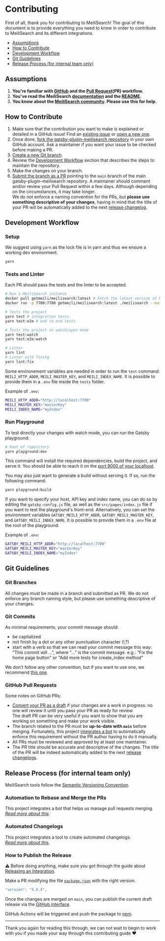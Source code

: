 # Contributing <!-- omit in toc -->

First of all, thank you for contributing to MeiliSearch! The goal of this document is to provide everything you need to know in order to contribute to MeiliSearch and its different integrations.

- [Assumptions](#assumptions)
- [How to Contribute](#how-to-contribute)
- [Development Workflow](#development-workflow)
- [Git Guidelines](#git-guidelines)
- [Release Process (for internal team only)](#release-process-for-internal-team-only)

## Assumptions

1. **You're familiar with [GitHub](https://github.com) and the [Pull Request](https://help.github.com/en/github/collaborating-with-issues-and-pull-requests/about-pull-requests)(PR) workflow.**
2. **You've read the MeiliSearch [documentation](https://docs.meilisearch.com) and the [README](/README.md).**
3. **You know about the [MeiliSearch community](https://docs.meilisearch.com/learn/what_is_meilisearch/contact.html). Please use this for help.**

## How to Contribute

1. Make sure that the contribution you want to make is explained or detailed in a GitHub issue! Find an [existing issue](https://github.com/meilisearch/gatsby-plugin-meilisearch/issues/) or [open a new one](https://github.com/meilisearch/gatsby-plugin-meilisearch/issues/new).
2. Once done, [fork the gatsby-plugin-meilisearch repository](https://help.github.com/en/github/getting-started-with-github/fork-a-repo) in your own GitHub account. Ask a maintainer if you want your issue to be checked before making a PR.
3. [Create a new Git branch](https://help.github.com/en/github/collaborating-with-issues-and-pull-requests/creating-and-deleting-branches-within-your-repository).
4. Review the [Development Workflow](#development-workflow) section that describes the steps to maintain the repository.
5. Make the changes on your branch.
6. [Submit the branch as a PR](https://help.github.com/en/github/collaborating-with-issues-and-pull-requests/creating-a-pull-request-from-a-fork) pointing to the `main` branch of the main gatsby-plugin-meilisearch repository. A maintainer should comment and/or review your Pull Request within a few days. Although depending on the circumstances, it may take longer.<br>
   We do not enforce a naming convention for the PRs, but **please use something descriptive of your changes**, having in mind that the title of your PR will be automatically added to the next [release changelog](https://github.com/meilisearch/gatsby-plugin-meilisearch/releases/).

## Development Workflow

### Setup <!-- omit in toc -->

We suggest using `yarn` as the lock file is in yarn and thus we ensure a working dev environment.

```bash
yarn
```

### Tests and Linter <!-- omit in toc -->

Each PR should pass the tests and the linter to be accepted.


```bash
# Run a MeiliSearch instance
docker pull getmeili/meilisearch:latest # Fetch the latest version of MeiliSearch image from Docker Hub
docker run -p 7700:7700 getmeili/meilisearch:latest ./meilisearch --master-key=masterKey --no-analytics=true

# Tests the project
yarn test # integration tests
yarn test:e2e # end to end tests

# Tests the project in watch/open mode
yarn test:watch
yarn test:e2e:watch

# Linter
yarn lint
# Linter with fixing
yarn lint:fix
```


Some environement variables are needed in order to run the `test` command: `MEILI_HTTP_ADDR`, `MEILI_MASTER_KEY`, and `MEILI_INDEX_NAME`. It is possible to provide them in a `.env` file inside the `tests` folder.

Example of `.env`:

```bash
MEILI_HTTP_ADDR="http://localhost:7700"
MEILI_MASTER_KEY="masterKey"
MEILI_INDEX_NAME="myIndex"
```

### Run Playground

To test directly your changes with watch mode, you can run the Gatsby playground:

```bash
# Root of repository
yarn playground:dev
```

This command will install the required dependencies, build the project, and serve it. You should be able to reach it on the [port 9000 of your localhost](http://localhost:9000/).

You may also just want to generate a build without serving it. If so, run the following command:

```bash
yarn playground:build
```

If you want to specify your host, API key and index name, you can do so by editing the `gatsby-config.js` file, as well as the `src/pages/index.js` file if you want to test the playground's front-end.
Alternatively, you can set the environment variables `GATSBY_MEILI_HTTP_ADDR`, `GATSBY_MEILI_MASTER_KEY`, and `GATSBY_MEILI_INDEX_NAME`. It is possible to provide them in a `.env` file at the root of the playground.

Example of `.env`:

```bash
GATSBY_MEILI_HTTP_ADDR="http://localhost:7700"
GATSBY_MEILI_MASTER_KEY="masterKey"
GATSBY_MEILI_INDEX_NAME="myIndex"
```

## Git Guidelines

### Git Branches <!-- omit in toc -->

All changes must be made in a branch and submitted as PR.
We do not enforce any branch naming style, but please use something descriptive of your changes.

### Git Commits <!-- omit in toc -->

As minimal requirements, your commit message should:

- be capitalized
- not finish by a dot or any other punctuation character (!,?)
- start with a verb so that we can read your commit message this way: "This commit will ...", where "..." is the commit message.
  e.g.: "Fix the home page button" or "Add more tests for create_index method"

We don't follow any other convention, but if you want to use one, we recommend [this one](https://chris.beams.io/posts/git-commit/).

### GitHub Pull Requests <!-- omit in toc -->

Some notes on GitHub PRs:

- [Convert your PR as a draft](https://help.github.com/en/github/collaborating-with-issues-and-pull-requests/changing-the-stage-of-a-pull-request) if your changes are a work in progress: no one will review it until you pass your PR as ready for review.<br>
  The draft PR can be very useful if you want to show that you are working on something and make your work visible.
- The branch related to the PR must be **up-to-date with `main`** before merging. Fortunately, this project [integrates a bot](https://github.com/meilisearch/integration-guides/blob/main/guides/bors.md) to automatically enforce this requirement without the PR author having to do it manually.
- All PRs must be reviewed and approved by at least one maintainer.
- The PR title should be accurate and descriptive of the changes. The title of the PR will be indeed automatically added to the next [release changelogs](https://github.com/meilisearch/gatsby-plugin-meilisearch/releases/).

## Release Process (for internal team only)

MeiliSearch tools follow the [Semantic Versioning Convention](https://semver.org/).

### Automation to Rebase and Merge the PRs <!-- omit in toc -->

This project integrates a bot that helps us manage pull requests merging.<br>
_[Read more about this](https://github.com/meilisearch/integration-guides/blob/main/guides/bors.md)._

### Automated Changelogs

This project integrates a tool to create automated changelogs.<br>
_[Read more about this](https://github.com/meilisearch/integration-guides/blob/main/guides/release-drafter.md)._

### How to Publish the Release

⚠️ Before doing anything, make sure you got through the guide about [Releasing an Integration](https://github.com/meilisearch/integration-guides/blob/main/guides/integration-release.md).

Make a PR modifying the file [`package.json`](/package.json) with the right version.

```javascript
"version": "X.X.X",
```

Once the changes are merged on `main`, you can publish the current draft release via the [GitHub interface](https://github.com/meilisearch/gatsby-plugin-meilisearch/releases).

GitHub Actions will be triggered and push the package to [npm](https://www.npmjs.com/package/gatsby-plugin-meilisearch).

<hr>

Thank you again for reading this through, we can not wait to begin to work with you if you made your way through this contributing guide ❤️
